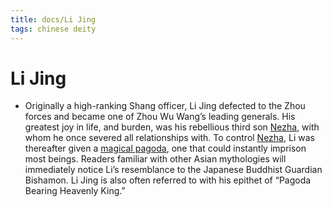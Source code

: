 ```yaml
---
title: docs/Li Jing
tags: chinese deity
---
```


# Li Jing 
- Originally a high-ranking Shang officer, Li Jing defected to the Zhou forces and became one of Zhou Wu Wang’s leading generals. His greatest joy in life, and burden, was his rebellious third son [Nezha](Nezha.md), with whom he once severed all relationships with. To control [Nezha](Nezha.md), Li was thereafter given a [magical pagoda](https://owlcation.com/humanities/chinese-legendary-artifacts), one that could instantly imprison most beings. Readers familiar with other Asian mythologies will immediately notice Li’s resemblance to the Japanese Buddhist Guardian Bishamon. Li Jing is also often referred to with his epithet of “Pagoda Bearing Heavenly King.”